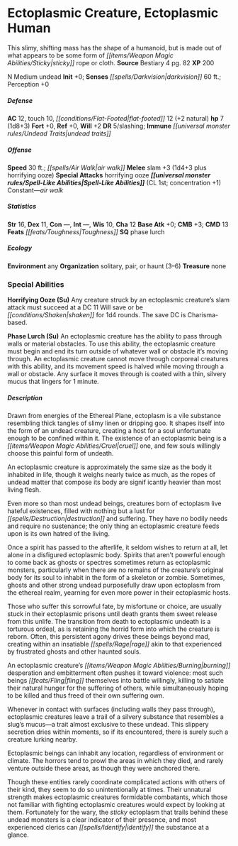 ﻿---
cssclass: [monsters]
title1: Ectoplasmic Creature, Ectoplasmic Human
desc_short: This slimy, shifting mass has the shape of a humanoid, but is made out
  of what appears to be some form of sticky rope or cloth.
title2: Ectoplasmic Human
CR: 1/2
sources:
- name: Bestiary 4
  page: 82
  link: http://paizo.com/products/btpy91ds?Pathfinder-Roleplaying-Game-Bestiary-4
XP: 200
alignment: N
size: Medium
type: undead
initiative:
  bonus: 0
senses:
  darkvision: 60
AC:
  AC: 12
  touch: 10
  flat_footed: 12
  components:
    natural: 2
HP:
  HP: 7
  long: 1d8+3
saves:
  fort: 0
  ref: 0
  will: 2
DR:
- amount: 5
  weakness: slashing
immunities:
- undead traits
speeds:
  base: 30
  other_semicolon: air walk
attacks:
  melee:
  - - text: slam +3 (1d4+3 plus horrifying ooze)
      entries:
      - - damage: 1d4+3
        - effect: horrifying ooze
      attack: slam
      bonus:
      - 3
  special:
  - horrifying ooze
spell_like_abilities:
  entries:
  - name: air walk
    source: default
    freq: Constant
  sources:
  - name: default
    CL: 1
    concentration: 1
ability_scores:
  STR: 16
  DEX: 11
  CON:
  INT:
  WIS: 10
  CHA: 12
BAB: 0
CMB: 3
CMD: 13
feats:
- is_bonus: true
  name: Toughness
skills: {}
special_qualities:
- phase lurch
ecology:
  environment: any
  organization: solitary, pair, or haunt (3-6)
  treasure_type: none
special_abilities:
  Horrifying Ooze (Su): Any creature struck by an ectoplasmic creature's slam attack
    must succeed at a DC 11 Will save or be shaken for 1d4 rounds. The save DC is
    Charisma-based.
  Phase Lurch (Su): An ectoplasmic creature has the ability to pass through walls
    or material obstacles. To use this ability, the ectoplasmic creature must begin
    and end its turn outside of whatever wall or obstacle it's moving through. An
    ectoplasmic creature cannot move through corporeal creatures with this ability,
    and its movement speed is halved while moving through a wall or obstacle. Any
    surface it moves through is coated with a thin, silvery mucus that lingers for
    1 minute.
desc_long: |-
  Drawn from energies of the Ethereal Plane, ectoplasm is a vile substance resembling thick tangles of slimy linen or dripping goo. It shapes itself into the form of an undead creature, creating a host for a soul unfortunate enough to be confined within it. The existence of an ectoplasmic being is a cruel one, and few souls willingly choose this painful form of undeath.

  An ectoplasmic creature is approximately the same size as the body it inhabited in life, though it weighs nearly twice as much, as the ropes of undead matter that compose its body are signif icantly heavier than most living flesh.

  Even more so than most undead beings, creatures born of ectoplasm live hateful existences, filled with nothing but a lust for destruction and suffering. They have no bodily needs and require no sustenance; the only thing an ectoplasmic creature feeds upon is its own hatred of the living.

  Once a spirit has passed to the afterlife, it seldom wishes to return at all, let alone in a disfigured ectoplasmic body. Spirits that aren't powerful enough to come back as ghosts or spectres sometimes return as ectoplasmic monsters, particularly when there are no remains of the creature's original body for its soul to inhabit in the form of a skeleton or zombie. Sometimes, ghosts and other strong undead purposefully draw upon ectoplasm from the ethereal realm, yearning for even more power in their ectoplasmic hosts.

  Those who suffer this sorrowful fate, by misfortune or choice, are usually stuck in their ectoplasmic prisons until death grants them sweet release from this unlife. The transition from death to ectoplasmic undeath is a torturous ordeal, as is retaining the horrid form into which the creature is reborn. Often, this persistent agony drives these beings beyond mad, creating within an insatiable rage akin to that experienced by frustrated ghosts and other haunted souls.

  An ectoplasmic creature's burning desperation and embitterment often pushes it toward violence: most such beings fling themselves into battle willingly, killing to satiate their natural hunger for the suffering of others, while simultaneously hoping to be killed and thus freed of their own suffering own.

  Whenever in contact with surfaces (including walls they pass through), ectoplasmic creatures leave a trail of a silvery substance that resembles a slug's mucus-a trait almost exclusive to these undead. This slippery secretion dries within moments, so if its encountered, there is surely such a creature lurking nearby.

  Ectoplasmic beings can inhabit any location, regardless of environment or climate. The horrors tend to prowl the areas in which they died, and rarely venture outside these areas, as though they were anchored there.

  Though these entities rarely coordinate complicated actions with others of their kind, they seem to do so unintentionally at times. Their unnatural strength makes ectoplasmic creatures formidable combatants, which those not familiar with fighting ectoplasmic creatures would expect by looking at them. Fortunately for the wary, the sticky ectoplasm that trails behind these undead monsters is a clear indicator of their presence, and most experienced clerics can identify the substance at a glance.

---

# Ectoplasmic Creature, Ectoplasmic Human
This slimy, shifting mass has the shape of a humanoid, but is made out of what appears to be some form of _[[items/Weapon Magic Abilities/Sticky|sticky]]_ rope or cloth.
**Source** Bestiary 4 pg. 82
**XP** 200

N Medium undead
**Init** +0; **Senses** _[[spells/Darkvision|darkvision]]_ 60 ft.; Perception +0

##### Defense

**AC** 12, touch 10, _[[conditions/Flat-Footed|flat-footed]]_ 12 (+2 natural)
**hp** 7 (1d8+3)
**Fort** +0, **Ref** +0, **Will** +2
**DR** 5/slashing; **Immune** _[[universal monster rules/Undead Traits|undead traits]]_

##### Offense
**Speed** 30 ft.; _[[spells/Air Walk|air walk]]_
**Melee** slam +3 (1d4+3 plus horrifying ooze)
**Special Attacks** horrifying ooze
**_[[universal monster rules/Spell-Like Abilities|Spell-Like Abilities]]_** (CL 1st; concentration +1)
Constant—_air walk_

##### Statistics
**Str** 16, **Dex** 11, **Con** —, **Int** —, **Wis** 10, **Cha** 12
**Base Atk** +0; **CMB** +3; **CMD** 13
**Feats** _[[feats/Toughness|Toughness]]_
**SQ** phase lurch

##### Ecology

**Environment** any
**Organization** solitary, pair, or haunt (3–6)
**Treasure** none

### Special Abilities

**Horrifying Ooze (Su)** Any creature struck by an ectoplasmic creature’s slam attack must succeed at a DC 11 Will save or be _[[conditions/Shaken|shaken]]_ for 1d4 rounds. The save DC is Charisma-based.

**Phase Lurch (Su)** An ectoplasmic creature has the ability to pass through walls or material obstacles. To use this ability, the ectoplasmic creature must begin and end its turn outside of whatever wall or obstacle it’s moving through. An ectoplasmic creature cannot move through corporeal creatures with this ability, and its movement speed is halved while moving through a wall or obstacle. Any surface it moves through is coated with a thin, silvery mucus that lingers for 1 minute.

##### Description

Drawn from energies of the Ethereal Plane, ectoplasm is a vile substance resembling thick tangles of slimy linen or dripping goo. It shapes itself into the form of an undead creature, creating a host for a soul unfortunate enough to be confined within it. The existence of an ectoplasmic being is a _[[items/Weapon Magic Abilities/Cruel|cruel]]_ one, and few souls willingly choose this painful form of undeath.

An ectoplasmic creature is approximately the same size as the body it inhabited in life, though it weighs nearly twice as much, as the ropes of undead matter that compose its body are signif icantly heavier than most living flesh.

Even more so than most undead beings, creatures born of ectoplasm live hateful existences, filled with nothing but a lust for _[[spells/Destruction|destruction]]_ and suffering. They have no bodily needs and require no sustenance; the only thing an ectoplasmic creature feeds upon is its own hatred of the living.

Once a spirit has passed to the afterlife, it seldom wishes to return at all, let alone in a disfigured ectoplasmic body. Spirits that aren’t powerful enough to come back as ghosts or spectres sometimes return as ectoplasmic monsters, particularly when there are no remains of the creature’s original body for its soul to inhabit in the form of a skeleton or zombie. Sometimes, ghosts and other strong undead purposefully draw upon ectoplasm from the ethereal realm, yearning for even more power in their ectoplasmic hosts.

Those who suffer this sorrowful fate, by misfortune or choice, are usually stuck in their ectoplasmic prisons until death grants them sweet release from this unlife. The transition from death to ectoplasmic undeath is a torturous ordeal, as is retaining the horrid form into which the creature is reborn. Often, this persistent agony drives these beings beyond mad, creating within an insatiable _[[spells/Rage|rage]]_ akin to that experienced by frustrated ghosts and other haunted souls.

An ectoplasmic creature’s _[[items/Weapon Magic Abilities/Burning|burning]]_ desperation and embitterment often pushes it toward violence: most such beings _[[feats/Fling|fling]]_ themselves into battle willingly, killing to satiate their natural hunger for the suffering of others, while simultaneously hoping to be killed and thus freed of their own suffering own.

Whenever in contact with surfaces (including walls they pass through), ectoplasmic creatures leave a trail of a silvery substance that resembles a slug’s mucus—a trait almost exclusive to these undead. This slippery secretion dries within moments, so if its encountered, there is surely such a creature lurking nearby.

Ectoplasmic beings can inhabit any location, regardless of environment or climate. The horrors tend to prowl the areas in which they died, and rarely venture outside these areas, as though they were anchored there.

Though these entities rarely coordinate complicated actions with others of their kind, they seem to do so unintentionally at times. Their unnatural strength makes ectoplasmic creatures formidable combatants, which those not familiar with fighting ectoplasmic creatures would expect by looking at them. Fortunately for the wary, the _sticky_ ectoplasm that trails behind these undead monsters is a clear indicator of their presence, and most experienced clerics can _[[spells/Identify|identify]]_ the substance at a glance.